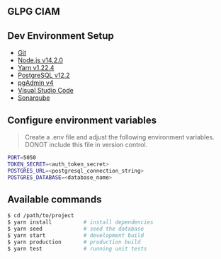 ## GLPG CIAM

## Dev Environment Setup
- [Git](https://git-scm.com/)
- [Node.js v14.2.0](https://nodejs.org/en/)
- [Yarn v1.22.4](https://classic.yarnpkg.com/en/docs/install/#windows-stable)
- [PostgreSQL v12.2](https://www.enterprisedb.com/downloads/postgres-postgresql-downloads)
- [pgAdmin v4](https://www.pgadmin.org/)
- [Visual Studio Code](https://code.visualstudio.com/)
- [Sonarqube](https://www.sonarqube.org/)

## Configure environment variables
> Create a .env file and adjust the following environment variables. DONOT include this file in version control.

```bash
PORT=5050
TOKEN_SECRET=<auth_token_secret>
POSTGRES_URL=<postgresql_connection_string>
POSTGRES_DATABASE=<database_name>
```

## Available commands
```bash
$ cd /path/to/project
$ yarn install          # install dependencies
$ yarn seed             # seed the database
$ yarn start            # development build
$ yarn production       # production build
$ yarn test             # running unit tests
```
